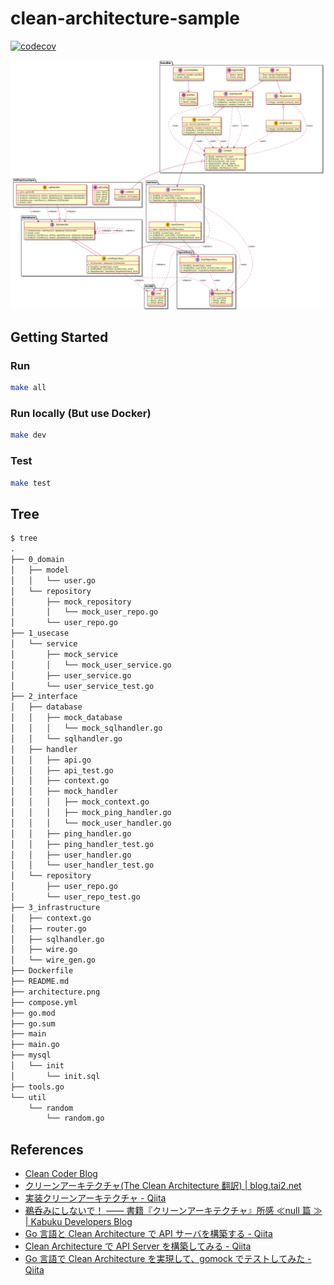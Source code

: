 # clean-architecture-sample

[![codecov](https://codecov.io/gh/Ras96/clean-architecture-sample/branch/main/graph/badge.svg?token=EEQK7B0DQN)](https://codecov.io/gh/Ras96/clean-architecture-sample)

![architecture](./architecture.png)

## Getting Started

### Run

```sh
make all
```

### Run locally (But use Docker)

```sh
make dev
```

### Test

```sh
make test
```

## Tree

```txt
$ tree
.
├── 0_domain
│   ├── model
│   │   └── user.go
│   └── repository
│       ├── mock_repository
│       │   └── mock_user_repo.go
│       └── user_repo.go
├── 1_usecase
│   └── service
│       ├── mock_service
│       │   └── mock_user_service.go
│       ├── user_service.go
│       └── user_service_test.go
├── 2_interface
│   ├── database
│   │   ├── mock_database
│   │   │   └── mock_sqlhandler.go
│   │   └── sqlhandler.go
│   ├── handler
│   │   ├── api.go
│   │   ├── api_test.go
│   │   ├── context.go
│   │   ├── mock_handler
│   │   │   ├── mock_context.go
│   │   │   ├── mock_ping_handler.go
│   │   │   └── mock_user_handler.go
│   │   ├── ping_handler.go
│   │   ├── ping_handler_test.go
│   │   ├── user_handler.go
│   │   └── user_handler_test.go
│   └── repository
│       ├── user_repo.go
│       └── user_repo_test.go
├── 3_infrastructure
│   ├── context.go
│   ├── router.go
│   ├── sqlhandler.go
│   ├── wire.go
│   └── wire_gen.go
├── Dockerfile
├── README.md
├── architecture.png
├── compose.yml
├── go.mod
├── go.sum
├── main
├── main.go
├── mysql
│   └── init
│       └── init.sql
├── tools.go
└── util
    └── random
        └── random.go
```

## References

- [Clean Coder Blog](https://blog.cleancoder.com/uncle-bob/2012/08/13/the-clean-architecture.html)
- [クリーンアーキテクチャ(The Clean Architecture 翻訳) | blog.tai2.net](https://blog.tai2.net/the_clean_architecture.html)
- [実装クリーンアーキテクチャ - Qiita](https://qiita.com/nrslib/items/a5f902c4defc83bd46b8)
- [鵜呑みにしないで！ —— 書籍『クリーンアーキテクチャ』所感 ≪null 篇 ≫ | Kabuku Developers Blog](https://www.kabuku.co.jp/developers/clean-architecture-inconsistency)
- [Go 言語と Clean Architecture で API サーバを構築する - Qiita](https://qiita.com/ariku/items/874656b33d2e5acdf281)
- [Clean Architecture で API Server を構築してみる - Qiita](https://qiita.com/hirotakan/items/698c1f5773a3cca6193e)
- [Go 言語で Clean Architecture を実現して、gomock でテストしてみた - Qiita](https://qiita.com/ogady/items/34aae1b2af3080e0fec4)
